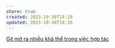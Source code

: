 ```yaml
---
share: true
created: 2023-10-30T14:29
updated: 2023-10-30T18:19
---
```

[Git mở ra nhiều khả thể trong việc hợp tác](Git%20m%E1%BB%9F%20ra%20nhi%E1%BB%81u%20kh%E1%BA%A3%20th%E1%BB%83%20trong%20vi%E1%BB%87c%20h%E1%BB%A3p%20t%C3%A1c.md)
